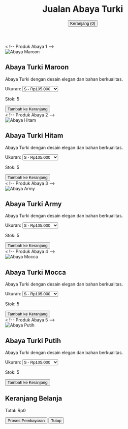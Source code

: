 <!DOCTYPE html>
<html lang="id">
<head>
    <meta charset="UTF-8">
    <meta name="viewport" content="width=device-width, initial-scale=1.0">
    <title>Website Jualan Abaya</title>
    <link rel="stylesheet" href="styles.css">
</head>
<body>
    <header>
        <h1>Jualan Abaya Turki</h1>
        <div class="cart">
            <button onclick="toggleCart()">Keranjang (0)</button>
        </div>
    </header>
    <main>
        <div class="products">
            < !-- Produk Abaya 1 -->
            <div class="product" data-id="1">
                <img src="https://via.placeholder.com/200?text=Abaya+Maroon" alt="Abaya Maroon">
                <h2>Abaya Turki Maroon</h2>
                <p>Abaya Turki dengan desain elegan dan bahan berkualitas.</p>
                <div class="options">
                    <label for="size-maroon">Ukuran:</label>
                    <select id="size-maroon" data-product="1" onchange="updatePriceAndStock(1)">
                        <option value="S">S - Rp105.000</option>
                        <option value="M">M - Rp115.000</option>
                        <option value="L">L - Rp130.000</option>
                        <option value="XL">XL - Rp140.000</option>
                    </select>
                    <p id="stock-maroon">Stok: 5</p>
                    <button class="add-to-cart" onclick="addToCart(1)">Tambah ke Keranjang</button>
                </div>
            </div>
            < !-- Produk Abaya 2 -->
            <div class="product" data-id="2">
                <img src="https://via.placeholder.com/200?text=Abaya+Hitam" alt="Abaya Hitam">
                <h2>Abaya Turki Hitam</h2>
                <p>Abaya Turki dengan desain elegan dan bahan berkualitas.</p>
                <div class="options">
                    <label for="size-black">Ukuran:</label>
                    <select id="size-black" data-product="2" onchange="updatePriceAndStock(2)">
                        <option value="S">S - Rp105.000</option>
                        <option value="M">M - Rp115.000</option>
                        <option value="L">L - Rp130.000</option>
                        <option value="XL">XL - Rp140.000</option>
                    </select>
                    <p id="stock-black">Stok: 5</p>
                    <button class="add-to-cart" onclick="addToCart(2)">Tambah ke Keranjang</button>
                </div>
            </div>
            < !-- Produk Abaya 3 -->
            <div class="product" data-id="3">
                <img src="https://via.placeholder.com/200?text=Abaya+Army" alt="Abaya Army">
                <h2>Abaya Turki Army</h2>
                <p>Abaya Turki dengan desain elegan dan bahan berkualitas.</p>
                <div class="options">
                    <label for="size-army">Ukuran:</label>
                    <select id="size-army" data-product="3" onchange="updatePriceAndStock(3)">
                        <option value="S">S - Rp105.000</option>
                        <option value="M">M - Rp115.000</option>
                        <option value="L">L - Rp130.000</option>
                        <option value="XL">XL - Rp140.000</option>
                    </select>
                    <p id="stock-army">Stok: 5</p>
                    <button class="add-to-cart" onclick="addToCart(3)">Tambah ke Keranjang</button>
                </div>
            </div>
            < !-- Produk Abaya 4 -->
            <div class="product" data-id="4">
                <img src="https://via.placeholder.com/200?text=Abaya+Mocca" alt="Abaya Mocca">
                <h2>Abaya Turki Mocca</h2>
                <p>Abaya Turki dengan desain elegan dan bahan berkualitas.</p>
                <div class="options">
                    <label for="size-mocca">Ukuran:</label>
                    <select id="size-mocca" data-product="4" onchange="updatePriceAndStock(4)">
                        <option value="S">S - Rp105.000</option>
                        <option value="M">M - Rp115.000</option>
                        <option value="L">L - Rp130.000</option>
                        <option value="XL">XL - Rp140.000</option>
                    </select>
                    <p id="stock-mocca">Stok: 5</p>
                    <button class="add-to-cart" onclick="addToCart(4)">Tambah ke Keranjang</button>
                </div>
            </div>
            < !-- Produk Abaya 5 -->
            <div class="product" data-id="5">
                <img src="https://via.placeholder.com/200?text=Abaya+Putih" alt="Abaya Putih">
                <h2>Abaya Turki Putih</h2>
                <p>Abaya Turki dengan desain elegan dan bahan berkualitas.</p>
                <div class="options">
                    <label for="size-white">Ukuran:</label>
                    <select id="size-white" data-product="5" onchange="updatePriceAndStock(5)">
                        <option value="S">S - Rp105.000</option>
                        <option value="M">M - Rp115.000</option>
                        <option value="L">L - Rp130.000</option>
                        <option value="XL">XL - Rp140.000</option>
                    </select>
                    <p id="stock-white">Stok: 5</p>
                    <button class="add-to-cart" onclick="addToCart(5)">Tambah ke Keranjang</button>
                </div>
            </div>
        </div>
    </main>
    <div id="cart-modal" class="cart-modal">
        <div class="cart-modal-content">
            <h2>Keranjang Belanja</h2>
            <ul id="cart-items"></ul>
            <p>Total: <span id="total-price">Rp0</span></p>
            <button onclick="checkout()">Proses Pembayaran</button>
            <button onclick="closeCart()">Tutup</button>
        </div>
    </div>
    <script src="script.js"></script>
</body>
</html>
